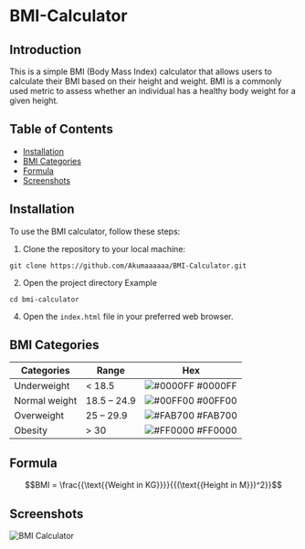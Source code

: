 # BMI-Calculator

## Introduction
This is a simple BMI (Body Mass Index) calculator that allows users to calculate their BMI based on their height and weight. BMI is a commonly used metric to assess whether an individual has a healthy body weight for a given height.

## Table of Contents

- [Installation](https://github.com/Akumaaaaaa/BMI-Calculator/new/main?readme=1#installation)
- [BMI Categories](https://github.com/Akumaaaaaa/BMI-Calculator/new/main?readme=1#bmi-categories)
- [Formula](https://github.com/Akumaaaaaa/BMI-Calculator/new/main?readme=1#formula)
- [Screenshots](https://github.com/Akumaaaaaa/BMI-Calculator/new/main?readme=1#screenshots)
  
## Installation
To use the BMI calculator, follow these steps:
1. Clone the repository to your local machine:
```
git clone https://github.com/Akumaaaaaa/BMI-Calculator.git
```
2. Open the project directory
Example 
```
cd bmi-calculator
```
4. Open the `index.html` file in your preferred web browser.

## BMI Categories
| Categories        | Range       | Hex
| ----------------- | ----------- |-----------------------------------------------------------------
| Underweight | < 18.5 | ![#0000FF](https://via.placeholder.com/10/0000FF?text=+) #0000FF |
| Normal weight | 18.5 – 24.9 | ![#00FF00](https://via.placeholder.com/10/00FF00?text=+) #00FF00 |
| Overweight | 25 – 29.9 | ![#FAB700](https://via.placeholder.com/10/FAB700?text=+) #FAB700 |
| Obesity | > 30 | ![#FF0000](https://via.placeholder.com/10/FF0000?text=+) #FF0000 |

## Formula
```math
BMI = \frac{{\text{{Weight in KG}}}}{{(\text{{Height in M}})^2}}
```

## Screenshots
![BMI Calculator](https://imgur.com/YGw7ENa.jpg)


